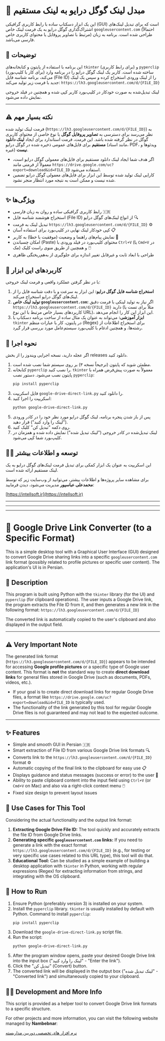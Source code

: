 # 🔗 مبدل لینک گوگل درایو به لینک مستقیم

این یک ابزار دسکتاپ ساده با رابط کاربری گرافیکی (GUI) است که برای تبدیل لینک‌های اشتراک‌گذاری گوگل درایو به یک فرمت لینک خاص `googleusercontent.com` (احتمالاً مرتبط با تصاویر پروفایل یا محتوای کاربری خاص) طراحی شده است. برنامه به زبان فارسی می‌باشد.

## 📝 توضیحات

این برنامه با استفاده از پایتون و کتابخانه‌های `tkinter` (برای رابط کاربری) و `pyperclip` (برای کار با کلیپ‌بورد) ساخته شده است. کاربر یک لینک گوگل درایو را در برنامه وارد می‌کند، برنامه شناسه فایل (File ID) را از لینک ورودی استخراج کرده و سپس یک لینک جدید با فرمت زیر تولید می‌کند:
`https://lh3.googleusercontent.com/d/{FILE_ID}`

لینک تبدیل‌شده به صورت خودکار در کلیپ‌بورد کاربر کپی شده و همچنین در فیلد خروجی نمایش داده می‌شود.

---
**⚠️ نکته بسیار مهم**
---
فرمت لینک تولید شده (`https://lh3.googleusercontent.com/d/{FILE_ID}`) به نظر می‌رسد برای دسترسی به **تصاویر پروفایل گوگل** یا نوع خاصی از محتوای کاربری گوگل در نظر گرفته شده باشد. این فرمت، فرمت استاندارد برای ایجاد **لینک دانلود مستقیم** برای فایل‌های عمومی ذخیره شده در گوگل درایو (مانند اسناد، PDF، ویدئوها و غیره) **نیست**.

* اگر هدف شما ایجاد لینک دانلود مستقیم برای فایل‌های معمولی گوگل درایو است، معمولاً از فرمتی مانند `https://drive.google.com/uc?export=download&id=FILE_ID` استفاده می‌شود.
* کارایی لینک تولید شده توسط این ابزار برای فایل‌های معمولی گوگل درایو تضمین شده نیست و ممکن است به نتیجه مورد انتظار منجر نشود.
---

## ✨ ویژگی‌ها

* رابط کاربری گرافیکی ساده و روان به زبان فارسی 🇮🇷
* استخراج هوشمند شناسه فایل (File ID) از انواع لینک‌های گوگل درایو 🔍
* تبدیل لینک به فرمت `https://lh3.googleusercontent.com/d/{FILE_ID}` ⚙️
* کپی خودکار لینک نهایی در کلیپ‌بورد برای استفاده آسان 📋
* نمایش پیام‌های راهنما و وضعیت (موفقیت یا خطا) به کاربر 📢
* امکان چسباندن (Paste) محتوای کلیپ‌بورد در فیلد ورودی با `Ctrl+V` (یا `Cmd+V` در مک) و همچنین از طریق منوی راست کلیک 🖱️
* طراحی با ابعاد ثابت و غیرقابل تغییر اندازه برای جلوگیری از به‌هم‌ریختگی ظاهری

## 🎯 کاربردهای این ابزار

با در نظر گرفتن عملکرد واقعی و فرمت لینک خروجی:

1.  **استخراج شناسه فایل گوگل درایو:** این ابزار به سرعت و با دقت شناسه فایل را از لینک‌های گوگل درایو استخراج می‌کند.
2.  **تولید لینک خاص `googleusercontent.com`:** اگر نیاز به تولید لینکی با فرمت دقیق `https://lh3.googleusercontent.com/d/{FILE_ID}` دارید (مثلاً برای تست یا کاربردهای بسیار خاص مرتبط با این نوع URL)، این ابزار این کار را انجام می‌دهد.
3.  **ابزار آموزشی:** می‌تواند به عنوان یک مثال ساده از ساخت برنامه دسکتاپ با `tkinter` در پایتون، کار با عبارات منظم (Regex) برای استخراج اطلاعات از رشته‌ها، و همچنین ادغام با کلیپ‌بورد سیستم‌عامل مورد بررسی قرار گیرد.

## 🚀 نحوه اجرا

اگر عجله دارید، نسخه اجرایی ویندوز را از بخش releases دانلود کنید.

1.  مطمئن شوید که پایتون (ترجیحاً نسخه ۳) بر روی سیستم شما نصب شده است.
2.  کتابخانه `pyperclip` را نصب کنید. `tkinter` معمولاً به صورت پیش‌فرض همراه با پایتون نصب می‌شود. دستور نصب `pyperclip`:
    ```bash
    pip install pyperclip
    ```
3.  فایل اسکریپت `google-drive-direct-link.py` را دانلود کنید.
4.  اسکریپت را اجرا کنید:
    ```bash
    python google-drive-direct-link.py
    ```
5.  پس از باز شدن پنجره برنامه، لینک گوگل درایو مورد نظر خود را در کادر ورودی ("لینک را وارد کنید") قرار دهید.
6.  روی دکمه "تبدیل کن" کلیک کنید.
7.  لینک تبدیل‌شده در کادر خروجی ("لینک تبدیل شده") نمایش داده شده و همزمان در کلیپ‌بورد شما کپی می‌شود.

## 🧑‍💻 توسعه و اطلاعات بیشتر

این اسکریپت به عنوان یک ابزار کمکی برای تبدیل فرمت لینک‌های گوگل درایو به یک لینک مستقیم ارائه شده است.

برای مشاهده سایر پروژه‌ها و اطلاعات بیشتر، می‌توانید از وب‌سایت زیر که توسط **محمدعلی عباسپور** مدیریت می‌شود، دیدن فرمایید:

[https://intellsoft.ir](https://intellsoft.ir)

---
---
---

# 🔗 Google Drive Link Converter (to a Specific Format)

This is a simple desktop tool with a Graphical User Interface (GUI) designed to convert Google Drive sharing links into a specific `googleusercontent.com` link format (possibly related to profile pictures or specific user content). The application's UI is in Persian.

## 📝 Description

This program is built using Python with the `tkinter` library (for the UI) and `pyperclip` (for clipboard operations). The user inputs a Google Drive link, the program extracts the File ID from it, and then generates a new link in the following format:
`https://lh3.googleusercontent.com/d/{FILE_ID}`

The converted link is automatically copied to the user's clipboard and also displayed in the output field.

---
**⚠️ Very Important Note**
---
The generated link format (`https://lh3.googleusercontent.com/d/{FILE_ID}`) appears to be intended for accessing **Google profile pictures** or a specific type of Google user content. This format is **not** the standard way to create **direct download links** for general files stored in Google Drive (such as documents, PDFs, videos, etc.).

* If your goal is to create direct download links for regular Google Drive files, a format like `https://drive.google.com/uc?export=download&id=FILE_ID` is typically used.
* The functionality of the link generated by this tool for regular Google Drive files is not guaranteed and may not lead to the expected outcome.
---

## ✨ Features

* Simple and smooth GUI in Persian 🇮🇷
* Smart extraction of File ID from various Google Drive link formats 🔍
* Converts link to the `https://lh3.googleusercontent.com/d/{FILE_ID}` format ⚙️
* Automatic copying of the final link to the clipboard for easy use 📋
* Displays guidance and status messages (success or error) to the user 📢
* Ability to paste clipboard content into the input field using `Ctrl+V` (or `Cmd+V` on Mac) and also via a right-click context menu 🖱️
* Fixed size design to prevent layout issues

## 🎯 Use Cases for This Tool

Considering the actual functionality and the output link format:

1.  **Extracting Google Drive File ID:** The tool quickly and accurately extracts the file ID from Google Drive links.
2.  **Generating specific `googleusercontent.com` links:** If you need to generate a link with the exact format `https://lh3.googleusercontent.com/d/{FILE_ID}` (e.g., for testing or very specific use cases related to this URL type), this tool will do that.
3.  **Educational Tool:** Can be studied as a simple example of building a desktop application with `tkinter` in Python, working with regular expressions (Regex) for extracting information from strings, and integrating with the OS clipboard.

## 🚀 How to Run

1.  Ensure Python (preferably version 3) is installed on your system.
2.  Install the `pyperclip` library. `tkinter` is usually installed by default with Python. Command to install `pyperclip`:
    ```bash
    pip install pyperclip
    ```
3.  Download the `google-drive-direct-link.py` script file.
4.  Run the script:
    ```bash
    python google-drive-direct-link.py
    ```
5.  After the program window opens, paste your desired Google Drive link into the input box ("لینک را وارد کنید" - "Enter the link").
6.  Click the "تبدیل کن" (Convert) button.
7.  The converted link will be displayed in the output box ("لینک تبدیل شده" - "Converted link") and simultaneously copied to your clipboard.

## 🧑‍💻 Development and More Info

This script is provided as a helper tool to convert Google Drive link formats to a specific structure.

For other projects and more information, you can visit the following website managed by **Nambebnar**:

[نرم افزار های تخصصی دوربین مداربسته](https://intellsoft.ir)